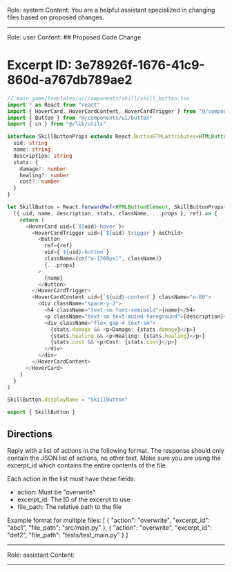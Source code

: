 Role: system
Content: You are a helpful assistant specialized in changing files based on proposed changes.
__________________
Role: user
Content: ## Proposed Code Change
# Excerpt ID: 3e78926f-1676-41c9-860d-a767db789ae2
```typescript
// main_game/templates/ui/components/skill/skill_button.tsx
import * as React from "react"
import { HoverCard, HoverCardContent, HoverCardTrigger } from "@/components/ui/hover-card"
import { Button } from "@/components/ui/button"
import { cn } from "@/lib/utils"

interface SkillButtonProps extends React.ButtonHTMLAttributes<HTMLButtonElement> {
  uid: string
  name: string
  description: string
  stats: {
    damage?: number
    healing?: number
    cost?: number
  }
}

let SkillButton = React.forwardRef<HTMLButtonElement, SkillButtonProps>(
  ({ uid, name, description, stats, className, ...props }, ref) => {
    return (
      <HoverCard uid={`${uid}-hover`}>
        <HoverCardTrigger uid={`${uid}-trigger`} asChild>
          <Button
            ref={ref}
            uid={`${uid}-button`}
            className={cn("w-[200px]", className)}
            {...props}
          >
            {name}
          </Button>
        </HoverCardTrigger>
        <HoverCardContent uid={`${uid}-content`} className="w-80">
          <div className="space-y-2">
            <h4 className="text-sm font-semibold">{name}</h4>
            <p className="text-sm text-muted-foreground">{description}</p>
            <div className="flex gap-4 text-sm">
              {stats.damage && <p>Damage: {stats.damage}</p>}
              {stats.healing && <p>Healing: {stats.healing}</p>}
              {stats.cost && <p>Cost: {stats.cost}</p>}
            </div>
          </div>
        </HoverCardContent>
      </HoverCard>
    )
  }
)

SkillButton.displayName = "SkillButton"

export { SkillButton }
```

## Directions
Reply with a list of actions in the following format. The response should only contain the JSON list of actions, no other text.
Make sure you are using the excerpt_id which contains the entire contents of the file.

Each action in the list must have these fields:
- action: Must be "overwrite"
- excerpt_id: The ID of the excerpt to use
- file_path: The relative path to the file

Example format for multiple files:
[
    {
        "action": "overwrite",
        "excerpt_id": "abc1",
        "file_path": "src/main.py"
    },
    {
        "action": "overwrite",
        "excerpt_id": "def2",
        "file_path": "tests/test_main.py"
    }
]
__________________
Role: assistant
Content: 
__________________

